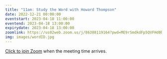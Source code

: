 ```yaml
---
title: "11am: Study the Word with Howard Thompson"
date: 2022-12-21 00:00:00
eventstart: 2023-04-18 11:00:00
eventend: 2023-04-18 13:00:00
expirydate: 2023-04-18 13:00:00
zoomlink: https://us02web.zoom.us/j/86388119164?pwd=ME9rSmdkdFp5QVFHd0hIbDZmNXhRQT09
img: images/wordID.jpg
---
```


[Click to join Zoom](https://us02web.zoom.us/j/86388119164?pwd=ME9rSmdkdFp5QVFHd0hIbDZmNXhRQT09) when the meeting time arrives.